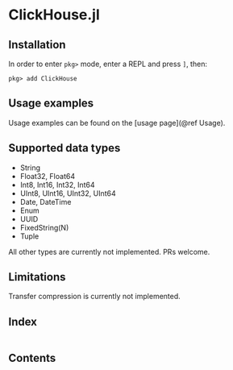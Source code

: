 # ClickHouse.jl

## Installation

In order to enter `pkg>` mode, enter a REPL and press `]`, then:
```julia-repl
pkg> add ClickHouse
```

## Usage examples

Usage examples can be found on the [usage page](@ref Usage).

## Supported data types

- String
- Float32, Float64
- Int8, Int16, Int32, Int64
- UInt8, UInt16, UInt32, UInt64
- Date, DateTime
- Enum
- UUID
- FixedString(N)
- Tuple

All other types are currently not implemented. PRs welcome.

## Limitations

Transfer compression is currently not implemented.

## Index

```@index
```

## Contents

```@contents
```
